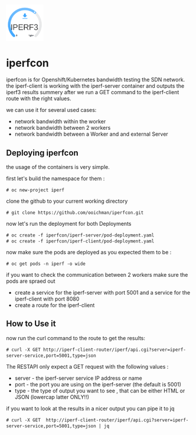 <img alt="Rook" src="media/iperf-logo.png" width="20%" height="20%">

# iperfcon
iperfcon is for Openshift/Kubernetes bandwidth testing the SDN network.
the iperf-client is working with the iperf-server container and outputs 
the iperf3 results summery after we run a GET command  to the iperf-client 
route with the right values.

we can use it for several used cases:

- network bandwidth within the worker
- network bandwidth between 2 workers
- network bandwidth between a Worker and and external Server

## Deploying iperfcon 
the usage of the containers is very simple.

first let's build the namespace for them :

    # oc new-project iperf

clone the github to your current working directory

    # git clone https://github.com/ooichman/iperfcon.git

now let's run the deployment for both Deployments

    # oc create -f iperfcon/iperf-server/pod-deployment.yaml
    # oc create -f iperfcon/iperf-client/pod-deployment.yaml

now make sure the pods are deployed as you expected them to be :

    # oc get pods -n iperf -o wide

if you want to check the communication between 2 workers make sure the pods are spraed out

- create a service for the iperf-server with port 5001 and a service for the iperf-client with port 8080
- create a route for the iperf-client

## How to Use it
now run the curl command to the route to get the results:

    # curl -X GET http://iperf-client-router/iperf/api.cgi?server=iperf-server-service,port=5001,type=json

The RESTAPI only expect a GET request with the following values :

- server - the iperf-server service IP address or name
- port - the port you are using on the iperf-server (the default is 5001)
- type - the type of output you want to see , that can be either HTML or JSON (lowercap latter ONLY!!)

if you want to look at the results in a nicer output you can pipe it to jq

    # curl -X GET  http://iperf-client-router/iperf/api.cgi?server=iperf-server-service,port=5001,type=json | jq


